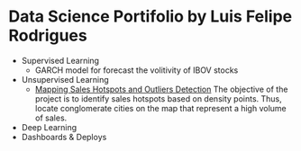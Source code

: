# Data Science Portifolio by Luis Felipe Rodrigues

<!--ts-->
   * Supervised Learning
      * GARCH model for forecast the volitivity of IBOV stocks
   * Unsupervised Learning
      * [Mapping Sales Hotspots and Outliers Detection](https://l-f-rodrigues.medium.com/mapping-sales-hotspots-and-outliers-detection-ad34d6e47a68)
	 The objective of the project is to identify sales hotspots based on density points. Thus, locate conglomerate cities on the map that represent a high volume of sales.
   * Deep Learning
   * Dashboards & Deploys
<!--te-->
